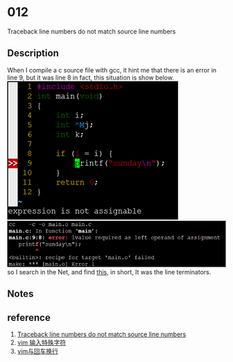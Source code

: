 # 012
Traceback line numbers do not match source line numbers

## Description
When I compile a c source file with gcc, it hint me that there is an error in line 9, but it was line 8 in fact, this situation is show below.  
![source](resource/source.png)
![traceback](resource/traceback.png)
so I search in the Net, and find [this](https://community.intel.com/t5/Intel-Fortran-Compiler/Traceback-line-numbers-do-not-match-source-line-numbers/td-p/1044414), in short, It was the line terminators.

## Notes


## reference
1. [Traceback line numbers do not match source line numbers](https://community.intel.com/t5/Intel-Fortran-Compiler/Traceback-line-numbers-do-not-match-source-line-numbers/td-p/1044414)
2. [vim 输入特殊字符](https://www.cnblogs.com/sciapex/p/9826287.html)
3. [vim与回车换行](http://blog.sina.com.cn/s/blog_4c76784c0100uaf9.html)
